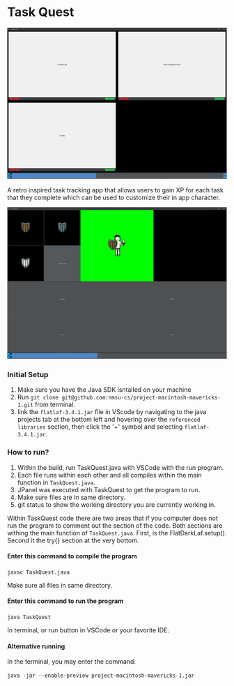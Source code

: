 # Task Quest

![](demo1.png)

A retro inspired task tracking app that allows users to gain XP for each task that they complete which can be used to customize their in app character.

![](demo2.png)

### Initial Setup 

1. Make sure you have the Java SDK isntalled on your machine
2. Run ```git clone git@github.com:nmsu-cs/project-macintosh-mavericks-1.git``` from terminal.
3. link the ```flatlaf-3.4.1.jar``` file in VScode by navigating to the java projects tab at the bottom left and hovering over the ```referenced libraries``` section, then click the '+' symbol and selecting ```flatlaf-3.4.1.jar```.


### How to run?

1. Within the build, run TaskQuest.java with VSCode with the run program.
2. Each file runs within each other and all compiles within the main function in ```TaskQuest.java```.
3. JPanel was executed with TaskQuest to get the program to run.
4. Make sure files are in same directory.
5. git status to show the working directory you are currently working in.

Within TaskQuest code there are two areas that if you computer does not run the program to comment out the section of the code. Both sections are withing the main function of ```TaskQuest.java```.
First, is the FlatDarkLaf.setup().
Second it the try{} section at the very bottom. 


 
#### Enter this command to compile the program
```javac TaskQuest.java```

Make sure all files in same directory.


#### Enter this command to run the program

```java TaskQuest```

In terminal, or run button in VSCode or your favorite IDE. 

#### Alternative running

In the terminal, you may enter the command:

 ```java -jar --enable-preview project-macintosh-mavericks-1.jar```